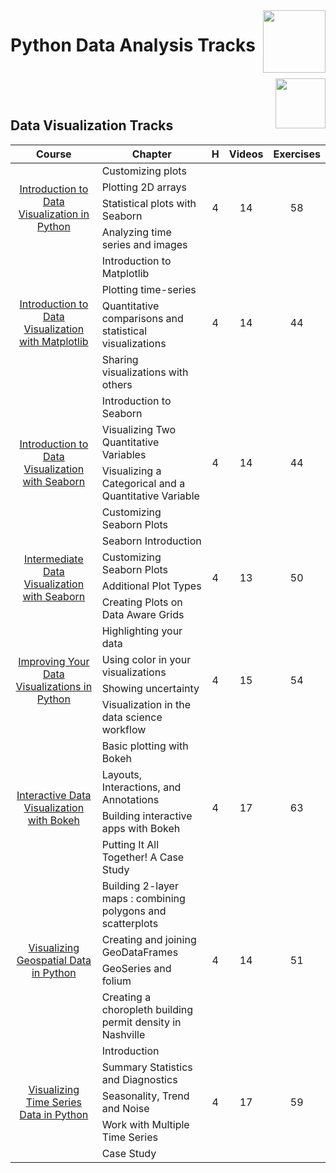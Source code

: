 <img align="right" width="100" src="https://github.com/cs-MohamedAyman/DataCamp-Tracks/blob/master/organizations-logos/datacamp.jpg">

# Python Data Analysis Tracks

<br>
<img align="right" width="80" height="80" src="https://github.com/cs-MohamedAyman/DataCamp-Tracks/blob/master/organizations-logos/python.jpg">
<br><br>

## Data Visualization Tracks

<table>
    <thead>
        <tr>
            <th width="40%">Course</th>
            <th width="60%">Chapter</th>
            <th>H</th>
            <th>Videos</th>
            <th>Exercises</th>
        </tr>
    </thead>
    <tbody>
            <tr>
                <td rowspan=4 align=center>
<a href="https://learn.datacamp.com/courses/introduction-to-data-visualization-in-python">Introduction to Data Visualization in Python</a><br>
                <td align="left">Customizing plots</td>
                <td rowspan=4 align="center">4</td>
                <td rowspan=4 align="center">14</td>
                <td rowspan=4 align="center">58</td>
                </td>
            </tr>
            <tr>
                <td align="left">Plotting 2D arrays</td>
            </tr>
            <tr>
                <td align="left">Statistical plots with Seaborn</td>
            </tr>
            <tr>
                <td align="left">Analyzing time series and images</td>
            </tr>
            <tr>
                <td rowspan=4 align=center>
<a href="https://learn.datacamp.com/courses/introduction-to-data-visualization-with-matplotlib">Introduction to Data Visualization with Matplotlib</a><br>
                <td align="left">Introduction to Matplotlib</td>
                <td rowspan=4 align="center">4</td>
                <td rowspan=4 align="center">14</td>
                <td rowspan=4 align="center">44</td>
                </td>
            </tr>
            <tr>
                <td align="left">Plotting time-series</td>
            </tr>
            <tr>
                <td align="left">Quantitative comparisons and statistical visualizations</td>
            </tr>
            <tr>
                <td align="left">Sharing visualizations with others</td>
            </tr>
            <tr>
                <td rowspan=4 align=center>
<a href="https://learn.datacamp.com/courses/introduction-to-data-visualization-with-seaborn">Introduction to Data Visualization with Seaborn</a><br>
                <td align="left">Introduction to Seaborn</td>
                <td rowspan=4 align="center">4</td>
                <td rowspan=4 align="center">14</td>
                <td rowspan=4 align="center">44</td>
                </td>
            </tr>
            <tr>
                <td align="left">Visualizing Two Quantitative Variables</td>
            </tr>
            <tr>
                <td align="left">Visualizing a Categorical and a Quantitative Variable</td>
            </tr>
            <tr>
                <td align="left">Customizing Seaborn Plots</td>
            </tr>
            <tr>
                <td rowspan=4 align=center>
<a href="https://learn.datacamp.com/courses/intermediate-data-visualization-with-seaborn">Intermediate Data Visualization with Seaborn</a><br>
                <td align="left">Seaborn Introduction</td>
                <td rowspan=4 align="center">4</td>
                <td rowspan=4 align="center">13</td>
                <td rowspan=4 align="center">50</td>
                </td>
            </tr>
            <tr>
                <td align="left">Customizing Seaborn Plots</td>
            </tr>
            <tr>
                <td align="left">Additional Plot Types</td>
            </tr>
            <tr>
                <td align="left">Creating Plots on Data Aware Grids</td>
            </tr>
            <tr>
                <td rowspan=4 align=center>
<a href="https://learn.datacamp.com/courses/improving-your-data-visualizations-in-python">Improving Your Data Visualizations in Python</a><br>
                <td align="left">Highlighting your data</td>
                <td rowspan=4 align="center">4</td>
                <td rowspan=4 align="center">15</td>
                <td rowspan=4 align="center">54</td>
                </td>
            </tr>
            <tr>
                <td align="left">Using color in your visualizations</td>
            </tr>
            <tr>
                <td align="left">Showing uncertainty</td>
            </tr>
            <tr>
                <td align="left">Visualization in the data science workflow</td>
            </tr>
            <tr>
                <td rowspan=4 align=center>
<a href="https://learn.datacamp.com/courses/interactive-data-visualization-with-bokeh">Interactive Data Visualization with Bokeh</a><br>
                <td align="left">Basic plotting with Bokeh</td>
                <td rowspan=4 align="center">4</td>
                <td rowspan=4 align="center">17</td>
                <td rowspan=4 align="center">63</td>
                </td>
            </tr>
            <tr>
                <td align="left">Layouts, Interactions, and Annotations</td>
            </tr>
            <tr>
                <td align="left">Building interactive apps with Bokeh</td>
            </tr>
            <tr>
                <td align="left">Putting It All Together! A Case Study</td>
            </tr>
            <tr>
                <td rowspan=4 align=center>
<a href="https://learn.datacamp.com/courses/visualizing-geospatial-data-in-python">Visualizing Geospatial Data in Python</a><br>
                <td align="left">Building 2-layer maps : combining polygons and scatterplots</td>
                <td rowspan=4 align="center">4</td>
                <td rowspan=4 align="center">14</td>
                <td rowspan=4 align="center">51</td>
                </td>
            </tr>
            <tr>
                <td align="left">Creating and joining GeoDataFrames</td>
            </tr>
            <tr>
                <td align="left">GeoSeries and folium</td>
            </tr>
            <tr>
                <td align="left">Creating a choropleth building permit density in Nashville</td>
            </tr>
            <tr>
                <td rowspan=5 align=center>
<a href="https://learn.datacamp.com/courses/visualizing-time-series-data-in-python">Visualizing Time Series Data in Python</a><br>
                <td align="left">Introduction</td>
                <td rowspan=5 align="center">4</td>
                <td rowspan=5 align="center">17</td>
                <td rowspan=5 align="center">59</td>
                </td>
            </tr>
            <tr>
                <td align="left">Summary Statistics and Diagnostics</td>
            </tr>
            <tr>
                <td align="left">Seasonality, Trend and Noise</td>
            </tr>
            <tr>
                <td align="left">Work with Multiple Time Series</td>
            </tr>
            <tr>
                <td align="left">Case Study</td>
            </tr>
    </tbody>
</table>
